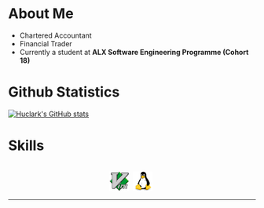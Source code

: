 # About Me
- Chartered Accountant
- Financial Trader
- Currently a student at <strong>ALX Software Engineering Programme (Cohort 18)</strong>

# Github Statistics
[![Huclark's GitHub stats](https://github-readme-stats.vercel.app/api?username=huclark)](https://github.com/anuraghazra/github-readme-stats)

# Skills
<!-- Languages And Tools -->
<br>
<div align="center">
  <img src="https://github.com/devicons/devicon/blob/master/icons/vim/vim-original.svg" title="vim" alt="vim" width="40" height="40"/>&nbsp; </a>
  <img src="https://github.com/devicons/devicon/blob/master/icons/linux/linux-original.svg" title="Linux" alt="Linux" width="40" height="40"/>&nbsp
</div>
<hr/>
  
